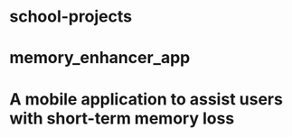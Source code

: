 # school-projects
# memory_enhancer_app
# A mobile application to assist users with short-term memory loss
